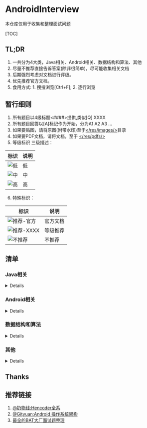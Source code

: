 # AndroidInterview
本仓库仅用于收集和整理面试问题

[TOC]

## TL;DR
1. 一共分为4大类，Java相关、Android相关、数据结构和算法、其他
2. 尽量不推荐直接告诉答案(除非很简单)，尽可能收集相关文档
3. 后期强烈考虑对文档进行评级。
4. 优先推荐官方文档。
5. 食用方式: 1. 搜搜浏览[Ctrl+F]; 2. 逐行浏览

## 暂行细则
1. 所有题目以4级标题<####>提供,类似[Q] XXXX
2. 所有题目回答以[A]标记作为开始，分为A1 A2 A3 ...
3. 如果要贴图，请将原图(附带水印)至于[</res/images/>](https://github.com/rabbitknight/AndroidInterview/tree/master/res/images)目录
4. 如果要PDF文档，请将文档，至于 [</res/pdfs/>](https://github.com/rabbitknight/AndroidInterview/tree/master/res/pdfs)
5. 等级标识 三级描述：

标识 | 说明
--- | ---
![低](https://img.shields.io/badge/level-BASE-green) | 低 
![中](https://img.shields.io/badge/level-MIDDLE-blue) | 中 
![高](https://img.shields.io/badge/level-HARD-red) | 高 

6. 特殊标识：

标识|说明
---|---
![推荐-官方](https://img.shields.io/badge/rating-官方-orange) | 官方文档
![推荐-XXXX](https://img.shields.io/badge/rating-XXX-orange) | 等级推荐
![不推荐](https://img.shields.io/badge/rating-不推荐-RED) | 不推荐


## 清单
### Java相关
<details>

#### [Q] java中==和equals和hashCode的区别
#### [Q] int、char、long各占多少字节数
#### [Q] int与integer的区别
#### [Q] 谈谈对java多态的理解
#### [Q] String、StringBuffer、StringBuilder区别
#### [Q] 什么是内部类？内部类的作用
#### [Q] 抽象类和接口区别
#### [Q] 抽象类的意义
#### [Q] 抽象类与接口的应用场景
#### [Q] 抽象类是否可以没有方法和属性？
#### [Q] 接口的意义
#### [Q] 泛型中extends和super的区别
#### [Q] 父类的静态方法能否被子类重写
#### [Q] 进程和线程的区别
#### [Q] final，finally，finalize的区别
#### [Q] 序列化的方式
#### [Q] Serializable 和Parcelable 的区别
#### [Q] 静态属性和静态方法是否可以被继承？是否可以被重写？以及原因？
#### [Q] 静态内部类的设计意图
#### [Q] 成员内部类、静态内部类、局部内部类和匿名内部类的理解，以及项目中的应用
#### [Q] 谈谈对kotlin的理解
#### [Q] 闭包和局部内部类的区别
#### [Q] string 转换成 integer的方式及原理
#### [Q] TCP的3次握手和四次挥手
#### [Q] TCP与UDP的区别
#### [Q] TCP与UDP的应用
#### [Q] HTTP协议
#### [Q] HTTP1.0与2.0的区别
#### [Q] HTTP报文结构
#### [Q] HTTP与HTTPS的区别以及如何实现安全性
#### [Q] 如何验证证书的合法性?
#### [Q] https中哪里用了对称加密，哪里用了非对称加密，对加密算法（如RSA）等是否有了解?
#### [Q] client如何确定自己发送的消息被server收到?
#### [Q] 谈谈你对WebSocket的理解
#### [Q] WebSocket与socket的区别
</details>

### Android相关
<details>

#### [Q] 四大组件是什么
1. A1: Acitivity、Service、Broadcast、ContentProvider
2. A2: [「Android」四大组件，你真的都掌握了？ - 掘金](https://juejin.im/post/5db12d926fb9a0205e766cc2)

#### [Q] 四大组件的生命周期和简单用法
1. A1: 官网必看文档
    + Activity: [了解 Activity 生命周期](https://developer.android.com/guide/components/activities/activity-lifecycle?hl=zh-cn)
    + Service: [服务概览](https://developer.android.com/guide/components/services?hl=zh-cn​)
    + Boradcast: [广播概览](https://developer.android.com/guide/components/broadcasts)
    + ContentProvider: [内容提供程序基础知识](https://developer.android.com/guide/topics/providers/content-provider-basics)

#### [Q] Activity之间的通信方式
1. A1: 
    + startActivity,startActivityForResult
    + Broadcast或者LocalBroadcast
    + 其他任何进程内通信的方式。
2. A2: 
    + [Activity之间的通信方式](https://juejin.im/post/5a9509ef6fb9a06337575d4b)
    + [Activity之间的通信方式](https://www.jianshu.com/p/12438e23c6b8)

#### [Q] Activity各种情况下的生命周期
1. A1: [关于Activity各种情况下的生命周期](https://www.jianshu.com/p/e46d449467d5)
2. A2: [Activity 的生命周期](https://www.dazhuanlan.com/2019/11/15/5dce694806cad/)

#### [Q] Activity与Fragment之间生命周期比较
1. A1: [比较Activity与Fragment的生命周期](https://blog.csdn.net/k_bb_666/article/details/74995582)

#### [Q] Activity上有Dialog的时候按Home键时的生命周期
1. A1: 有 Dialog 和 无 Dialog 按 Home 键效果一样。
2. A2: 示例测试：[Activity上有Dialog的时候按Home键时的生命周期](https://blog.csdn.net/xiyoucode/article/details/79595815)

#### [Q] 两个Activity 之间跳转时必然会执行的是哪几个方法？
1. A1:　A->B
    + A 里面激活B 组件的时候, A会调用onPause()方法,然后B调用onCreate() ,onStart(), onResume()。B覆盖了A的窗体, A会调用onStop()方法。
    + B是个透明的窗口,或者是对话框的样式, 就不会调用A的onStop()方法。
    + B已经存在于Activity栈中，B就不会调用onCreate()方法。
2. A2: [两个Activity之间跳转时必然会执行的是哪几个方法？](https://blog.csdn.net/m_xiaoer/article/details/72881082)

#### [Q] 前台切换到后台，然后再回到前台，Activity生命周期回调方法。弹出Dialog，生命值周期回调方法。
1. A1: [前台切换到后台，然后再回到前台，Activity生命周期回调方法](https://blog.csdn.net/yz_cfm/article/details/85476263)
2. A2: 此题目直接看[Activity各种情况下的生命周期]

#### [Q] Activity的四种启动模式对比
1. A1: 官方文档！[了解任务和返回堆栈](https://developer.android.com/guide/components/activities/tasks-and-back-stack)
2. A2: [说说 Activity 的四种启动模式](https://www.jianshu.com/p/b60d8097e519) 包含launchmode和IntentFlag


#### [Q] Activity状态保存与恢复
1. A1: [Android的状态保存和恢复](https://www.jianshu.com/p/90cf59f22f40)
#### [Q] fragment各种情况下的生命周期
1. A1: [Fragment 在各种情况下的生命周期](https://www.geek-share.com/detail/2718616379.html)

#### [Q] Activity和Fragment状态
1. A1: [保存/恢复 Activity和Fragment状态的最佳实践](https://segmentfault.com/a/1190000006691830)

#### [Q] Fragment状态保存startActivityForResult是哪个类的方法，在什么情况下使用？
1. A1: [彻底搞懂startActivityForResult在FragmentActivity和Fragment中的异同](https://blog.csdn.net/barryhappy/article/details/53229238)

#### [Q] 如何实现Fragment的滑动？
1. A1: [ViewPager+Fragment实现页面滑动效果](https://www.jianshu.com/p/87134516445c)
#### [Q] fragment之间传递数据的方式？
1. A1: 官方指南：[与其他 Fragment 通信](https://developer.android.google.cn/training/basics/fragments/communicating#java),一句话：接口回调。

#### [Q] Activity 怎么和Service 绑定？
1. A1:[谈一谈startService和bindService的区别，生命周期以及使用场景](https://github.com/Moosphan/Android-Daily-Interview/issues/53)
#### [Q] 怎么在Activity 中启动自己对应的Service？
1. A1: [Activity怎么和service绑定，怎么在activity中启动自己对应的service？](https://github.com/Sogrey/Android_QA/issues/92)

#### [Q] service和activity怎么进行数据交互？AndroidService与Activity之间通信的几种方式
1. A1: 同一个进程：任何进程内同步方式。
2. A2: 不同进程：AIDL、Messenger、Socket等任何IPC方式。
#### [Q] Service的开启方式
1. A1: [Android Service两种启动方式详解](https://www.jianshu.com/p/4c798c91a613)

#### [Q] 请描述一下Service 的生命周期
1. A1: [Android Service两种启动方式详解](https://www.jianshu.com/p/4c798c91a613)

#### [Q] 谈谈你对ContentProvider的理解
1. A1: [Android：关于ContentProvider的知识都在这里了！](https://www.jianshu.com/p/ea8bc4aaf057)

#### [Q] 说说ContentProvider、ContentResolver、ContentObserver 之间的关系
1. A1: [ContentProvider、ContentResolver、ContentObserver之间的关系](https://www.cnblogs.com/anni-qianqian/p/8391887.html)
#### [Q] 请描述一下广播BroadcastReceiver的理解
1. A1: ["BroadcastReceiver"-安卓面试必问技能点大总结"](https://blog.csdn.net/nzfxx/article/details/51835743)

#### [Q] 广播的分类广播使用的方式和场景
1. A1: [Android：BroadcastRecevicer广播类型汇总](https://blog.csdn.net/carson_ho/article/details/53160580)
#### [Q] 在manifest 和代码中如何注册和使用BroadcastReceiver?
1. A1: [Android：在AndroidManifest中注册BroadcastReceiver的权限问题](https://blog.csdn.net/books1958/article/details/39472385)
#### [Q] 本地广播和全局广播有什么差别？BroadcastReceiver，LocalBroadcastReceiver区别
1. A1: [本地广播和全局广播的差别](https://www.jianshu.com/p/bfbb6ebc1c04)

#### [Q] AlertDialog,popupWindow,Activity区别
1. A1: 不要人言亦言~ [关于坑爹的PopupWindow的“阻塞”争议问题：Android没有真正的“阻塞式”对话框](https://blog.csdn.net/zhengxiaoyao0716/article/details/48768407)
2. A2: 该篇文章才真正描述了实际区别: [从问题出发，解析Activity、Window、View三者关系](https://juejin.im/entry/59a3ab465188252445327481)

#### [Q] Activity-Window-View三者的差别
1. A1: [从问题出发，解析Activity、Window、View三者关系](https://juejin.im/entry/59a3ab465188252445327481)

#### [Q] Application 和 Activity 的 Context 对象的区别 ; ApplicationContext和ActivityContext的区别
1. A1: [Application context和Activity context的区别](https://www.jianshu.com/p/4f97baa0e8f7)
2. A2: [Context 都没弄明白，还怎么做 Android 开发？](https://zhuanlan.zhihu.com/p/24847247)

#### [Q] Android属性动画特性
1. A1: 官方:[属性动画概览](https://developer.android.com/guide/topics/graphics/prop-animation?hl=zh-cn)
2. A2: [HenCoder Android 自定义 View 1-7：属性动画 Property Animation（进阶篇）](https://hencoder.com/ui-1-7/)

#### [Q] LinearLayout、RelativeLayout、FrameLayout的特性及对比，并介绍使用场景。
1. A1: [Android UI之五种基本布局详解](https://blog.csdn.net/github_37130188/article/details/89113243)
2. A2: [帧布局（FrameLayout）](https://www.jianshu.com/p/a169cce78340)

#### [Q] 谈谈对接口与回调的理解回调的原理写一个回调demo
1. A1: [回调的原理 ？写一个回调demo](https://blog.csdn.net/qq_26358311/article/details/79607768)
#### [Q] 介绍下SurfaceView
1. A1: [Android中的SurfaceView详解](https://www.jianshu.com/p/b037249e6d31)

#### [Q] RecyclerView的使用
1. A1: [使用 RecyclerView 创建列表](https://developer.android.com/guide/topics/ui/layout/recyclerview?hl=zh-cn)
2. A2: [Android RecyclerView 使用完全解析 体验艺术般的控件](https://blog.csdn.net/lmj623565791/article/details/45059587)
3. A3: [图解 RecyclerView 的缓存机制](https://blog.csdn.net/weixin_43130724/article/details/90068112)
#### [Q] RecyclerView和ListView对别
1. A1: [RecyclerView 和 ListView 使用对比分析](https://www.jianshu.com/p/f592f3715ae2?utm_campaign=haruki&utm_content=note&utm_medium=reader_share&utm_source=weixin&from=singlemessage&isappinstalled=1)
#### [Q] RecyclerView原理
1. A1: [深入浅出 RecyclerView](https://www.kymjs.com/code/2016/07/10/01/)
2. A2: [RecyclerView缓存原理，有图有真相](https://juejin.im/post/5b79a0b851882542b13d204b)
3. A3: [Android RecyclerView 原理解析](https://www.okcode.net/article/27992)
#### [Q] RecyclerView优化
1. A1: [RecyclerView一些你可能需要知道的优化技术](https://www.jianshu.com/p/1d2213f303fc)
#### [Q] 列表卡顿问题怎么优化
1. A1: [Andriod性能优化之列表卡顿——以“简书”APP为例](https://www.jianshu.com/p/336362b23c30)
2. A2: [Android 中的卡顿丢帧原因概述 - 系统篇](https://zhuanlan.zhihu.com/p/82521327)
#### [Q] 序列化的作用，以及Android两种序列化的区别
1. A1: [序列化Serializable和Parcelable的理解和区别](https://www.jianshu.com/p/a60b609ec7e7)
#### [Q] 差值器和估值器
1. [Animation总结(差值器和估值器)](https://www.jianshu.com/p/f18517076b40)
#### [Q] Android中数据存储方式 
1. A1: [Android五种数据存储方式- 简书](https://www.jianshu.com/p/536ca489a7f4)

#### [Q] Android动画框架实现原理
1. A1: [Android三种动画实现](http://gityuan.com/2015/09/04/android-anaimator-1/)
2. A2: [源码解读Android属性动画](http://gityuan.com/2015/09/06/android-anaimator-4/)

#### [Q] Android各个版本API的区别
0. 关于Android版本更新 行为变更 很多同学可能都没有阅读过相关文档 就人云亦云。我在调研10关于后台Service变更时，发现还是官方文档讲的最清楚。所以这里只有官方文档。请结合代码调试来熟悉。
1. A1: [Kitkat](https://developer.android.com/about/versions/kitkat)
2. A2: [Lollipop](https://developer.android.com/about/versions/lollipop)
3. A3: [Marshmallow](https://developer.android.com/about/versions/marshmallow)
4. A4: [Nougat](https://developer.android.com/about/versions/nougat)
5. A5: [Oreo](https://developer.android.com/about/versions/oreo)
6. A6: [Pie](https://developer.android.com/about/versions/pie)
7. A7: [10/Q](https://developer.android.com/about/versions/10)
8. A8: [11/Preview](https://developer.android.com/preview)

#### [Q] Requestlayout，onlayout，onDraw，DrawChild区别与联系
1 A1: [requestLayout()与onLayout()；onDraw()与drawChild()的区别和联系](https://blog.csdn.net/weixin_41101173/article/details/79726311)

#### [Q] invalidate和postInvalidate的区别及使用
1. A1: [invalidate()和postInvalidate() 的区别及使用](https://www.jianshu.com/p/e147f381190c)

#### [Q] 如何优化自定义View
1. A1: [Custom Views and Performance](https://www.kancloud.cn/redzealot2008/android-performance-patterns/345950)
2. A2: [你最需要知道的View优化](https://zhuanlan.zhihu.com/p/28198804)
3. A3: [Android性能优化典范 - 第1季](http://hukai.me/android-performance-patterns/)
4. A4: [正确认识onMeasure方法！](https://mp.weixin.qq.com/s/7FE0a9UI5sB538pA6kxpQA)
#### [Q] 低版本SDK如何实现高版本api？
1. A1: [RequiresApi](https://developer.android.com/reference/android/support/annotation/RequiresApi)
2. A2: [Android 高版本API方法在低版本系统上的兼容性处理](https://www.jianshu.com/p/6ad6490c8375)

#### [Q] 描述一次网络请求的流程
1. A1: [NetWork——描述一次完整的网络请求过程](https://blog.csdn.net/SEU_Calvin/article/details/53304406)

#### [Q] HttpUrlConnection 和 okhttp关系
1. A1: [Android 网络(三) HttpURLConnection OkHttp](https://www.jianshu.com/p/2fa728c8b366)

#### [Q] Bitmap对象的理解
1. A1: [Android Bitmap理解](https://blog.csdn.net/wangcheng_/article/details/78253953)
2. A2: [彻底理解Bitmap的高效加载策略](https://www.jianshu.com/p/5f02db4a225d)
3. A3: [Android O Bitmap 内存分配](https://www.cnblogs.com/xiaji5572/p/7794083.html)

#### [Q] ActivityThread，AMS，WMS的工作原理
0. 关于Android底层实现，全系推荐[gityuan](http://gityuan.com/)的文章，其他杂七杂八的先省略了！
1. A1: [理解Application创建过程](http://gityuan.com/2017/04/02/android-application/)
2. A2: [ActivityManagerService启动过程](http://gityuan.com/2016/02/21/activity-manager-service/)

#### [Q] 自定义View如何考虑机型适配
1. A1: [自定义View尺寸进行适配](https://www.jianshu.com/p/4100ccacf385)
2. A2: [自定义View如何考虑机型适配](https://blog.csdn.net/github_37130188/article/details/89075837)

#### [Q] 自定义View的事件
1. A1: [@GcsSloop](https://www.gcssloop.com/)大佬的文章[安卓自定义View进阶-事件分发机制详解](https://www.gcssloop.com/customview/dispatch-touchevent-source)

#### [Q] AstncTask+HttpClient 与 AsyncHttpClient有什么区别？
1. A0: 没有任何关系
2. A1: [AsyncTask](https://developer.android.com/reference/android/os/AsyncTask)
3. A2: ~~[HttpClient]~~ 404 NOT FOUND
4. A3: [async-http-client](https://github.com/AsyncHttpClient/async-http-client)

#### [Q] LaunchMode应用场景
1. [深入讲解Android中Activity launchMode](https://droidyue.com/blog/2015/08/16/dive-into-android-activity-launchmode/)

#### [Q] AsyncTask 如何使用?
1. A1: [AsyncTask](https://developer.android.com/reference/android/os/AsyncTask)

#### [Q] SpareArray 和 ArrayMap
1. A1: [Android学习笔记之性能优化SparseArray](https://www.cnblogs.com/RGogoing/p/5095168.html)
2. A2: [深度解读ArrayMap优势与缺陷](http://gityuan.com/2019/01/13/arraymap/)

#### [Q] 请介绍下ContentProvider 是如何实现数据共享的？
1. A1: [[问答]请介绍下ContentProvider是如何实现数据共享的](https://github.com/android-cn/android-discuss/issues/24)

#### [Q] IntentService原理及作用是什么？
1. A1: [理解 IntentService 原理](https://juejin.im/post/5c75f3e851882540a702ea8f)

#### [Q] 说说Activity、Intent、Service 是什么关系
1. A0: 没啥关系。单独看Activity/Service即可。
2. A1: [Intent 和 Intent 过滤器](https://developer.android.com/guide/components/intents-filters)

#### [Q] SP是进程同步的吗?有什么方法做到同步？
1. [SP（SharedPreferences）是进程同步的吗?有什么方法做到同步？](https://blog.csdn.net/github_37130188/article/details/89483154)

#### [Q] SP线程同步
1. [SharedPreferences与线程安全](https://phantomvk.github.io/2019/03/25/Why_SharedPrefs_thread_safe/)

#### [Q] 谈谈多线程在Android中的使用
1. A1: Android特有
    + AsyncTask
    + Handler
    + IntentService
2. A2: 任何Java中多线程的方法。
3. A3: ![不推荐](https://img.shields.io/badge/rating-不推荐-RED) [Android多线程：理解和简单使用总结l](https://www.jianshu.com/p/56163a3beb4a)

#### [Q] 进程和 Application 的生命周期
1. A1: ![推荐-官方](https://img.shields.io/badge/rating-官方-orange)
[进程和应用生命周期](https://developer.android.com/guide/components/activities/process-lifecycle?hl=zh-cn)

#### [Q] 封装View的时候怎么知道view的大小
1. A1: [Android 浅谈View的测量measure](https://www.yimipuzi.com/1057.html)

#### [Q] AndroidManifest的作用与理解
1. A1: [AndroidManifest.xml详解](https://www.jianshu.com/p/3b5b89d4e154)

#### [Q] 内存泄漏优化
1. A1: [Android性能优化之内存优化](https://jsonchao.github.io/2019/08/18/Android%E6%80%A7%E8%83%BD%E4%BC%98%E5%8C%96%E4%B9%8B%E5%86%85%E5%AD%98%E4%BC%98%E5%8C%96/)

#### [Q] 如何在子线程操作UI
1. A1: [Android只在UI主线程修改UI，是个谎言吗？ 为什么这段代码能完美运行？](https://www.zhihu.com/question/24764972)
2. A2: [Android-在子线程中显示Toast和Dialog](https://blog.csdn.net/u012230055/article/details/54289280)
3. A3: [android 关于子线程更新 UI 的一些事](https://juejin.im/entry/582d5587a0bb9f0067a6f02a)

#### [Q] 为何Handler可以操作UI，Handler线程切换原理
1. A1: [Android消息分发及多线程切换之Handler、Message的细枝末节（二）](https://www.jianshu.com/p/a842b8d815d8)
2. A2: [通过学习Handler源码，手写子线程间的通信](https://mp.weixin.qq.com/s?__biz=MzU3NzQ0MzYxMg==&mid=2247483708&idx=1&sn=e81d8d4e2d920fa783e6ec686937bd38&chksm=fd05c34fca724a59471a26d9f037b6423684f2c2a5a6cc5ef8907712aa67c167fbbb95f92bf4&mpshare=1&scene=1&srcid=&sharer_sharetime=1585648474813&sharer_shareid=faa5430ddf8e3a72161f970023d7de03&key=c967bf038ee4b9073471d47fe0e3a2112403c9db6c3abde3ccab1da023b98e659ee50b048d7a1bdd2054ec6a2923e64c4030fef68e356d7892556383484cc7def9195b428f5bcd4cc94926373ee39229&ascene=1&uin=MTEyNTM1NjEzMg%3D%3D&devicetype=Windows+10&version=62080079&lang=zh_CN&exportkey=A7sKMq1ne1EDaEr9Dl%2BPU%2BE%3D&pass_ticket=0iku%2FkvhX9MVQv2%2BuLZfzJxteUkt0ZTaaOrk980uVza4MYxtH7%2F4MaLhB5Ke6loV)

#### [Q] OkHttp缓存机制
1. A1: [OKHttp全解析系列（五） --OKHttp的缓存机制](https://www.jianshu.com/p/fb81207af121)


#### [Q] 如何提升Activity开启速度
1. A1: [提升进入界面的速度](https://zmywly8866.github.io/2015/09/28/promote-enter-activity-speed.html)

#### [Q] Handler机制和底层实现 looper架构
1. A1: 推荐@Gityuan大佬的全系文章
    + [Android消息机制1-Handler(Java层)](http://gityuan.com/2015/12/26/handler-message-framework/)
    + [Android消息机制2-Handler(Native层)](http://gityuan.com/2015/12/27/handler-message-native/)

#### [Q] Handler、Thread和HandlerThread的差别
1. A1: [Handler、Thread、HandlerThread三者的区别](https://blog.csdn.net/weixin_41101173/article/details/79687313)

#### [Q] Handler发消息给子线程，looper怎么启动？
1. A1: 感觉这问题 问的 没头没脑
1. A2: [Android-Interview/bak/resources/sourcefile/深入知识点3中高级/消息队列/-203-handler发消息给子线程，looper怎么启动.md](https://github.com/android-exchange/Android-Interview/blob/master/bak/resources/sourcefile/%E6%B7%B1%E5%85%A5%E7%9F%A5%E8%AF%86%E7%82%B93%E4%B8%AD%E9%AB%98%E7%BA%A7/%E6%B6%88%E6%81%AF%E9%98%9F%E5%88%97/-203-handler%E5%8F%91%E6%B6%88%E6%81%AF%E7%BB%99%E5%AD%90%E7%BA%BF%E7%A8%8B%EF%BC%8Clooper%E6%80%8E%E4%B9%88%E5%90%AF%E5%8A%A8.md)

#### [Q] 关于Handler，在任何地方new Handler 都是什么线程下?
1. A0: 看一下Handler的构造方法即可获得答案。
2. A1: [android在线程中创建handler应注意什么](https://github.com/android-cn/android-discuss/issues/44)

#### [Q] ThreadLocal原理，实现及如何保证Local属性？
1. A1: 问题搜索N篇都是这老哥答案。[ThreadLocal原理，实现及如何保证Local属性](https://blog.csdn.net/github_37130188/article/details/89483246)

#### [Q] 请解释下在单线程模型中Message、Handler、Message Queue、Looper之间的关系
1. A1: 了解下Handler机制即可[Message、Handler、Message Queue、Looper之间的关系](https://www.jianshu.com/p/352877cd61c1)
#### [Q] 请描述一下View事件传递分发机制 Touch事件传递流程
1. A1: [Android事件分发机制](http://gityuan.com/2015/09/19/android-touch/)
2. A2: [Android事件分发机制——从基础深入源码解析](https://www.jianshu.com/p/e6ceb7f767d8)

#### [Q] 事件分发中的onTouch 和onTouchEvent 有什么区别，又该如何使用？
1. A1: [事件处理之onTouchEvent()和onTouch()方法精炼详解](https://blog.csdn.net/weixin_41101173/article/details/80460632)
2. A2: [android onTouch()与onTouchEvent()的区别](https://blog.csdn.net/guyuealian/article/details/51637033)
3. A3: [事件分发中的onTouch 和onTouchEvent 有什么区别?](https://qqabby.github.io/2019/01/21/事件分发中的onTouch-和onTouchEvent-有什么区别/)

#### [Q] View和ViewGroup分别有哪些事件分发相关的回调方法
1. A1: [View & ViewGroup 之 事件分发](https://blog.csdn.net/crazy1235/article/details/70767884)
2. A2: [View和ViewGroup分别有哪些事件分发相关的回调方法](https://blog.csdn.net/github_37130188/article/details/89112835)

#### [Q] View刷新机制
1. A1: [Android 屏幕刷新机制](https://www.jianshu.com/p/0d00cb85fdf3)
2. A2: [Android View刷新机制](https://blog.csdn.net/chenzhiqin20/article/details/8628952)
#### [Q] View绘制流程
1. A1: [深入理解Android之View的绘制流程](https://www.jianshu.com/p/060b5f68da79)

#### [Q] 自定义控件原理
1. A1: [【Android】自定义控件之View原理与使用](https://www.jianshu.com/p/a3014f8442b0)

#### [Q] 自定义View如何提供获取View属性的接口？
1. A1: [Android自定义View属性，使用或获取自定义View属性，获取View默认属性](https://blog.csdn.net/ShareUs/article/details/85879789)

#### [Q] Android代码中实现WAP方式联网
1. A0: 不懂就问：什么场景会用到这个？
2. A1: [Android代码中实现WAP方式联网](https://blog.csdn.net/asce1885/article/details/7844159)

#### [Q] AsyncTask机制
1. A0: [【Android】AsyncTask机制](https://www.cnblogs.com/milovetingting/p/10643742.html)

#### [Q] AsyncTask原理及不足
1. A1: [Android 多线程：AsyncTask的原理 及其源码分析](https://www.jianshu.com/p/37502bbbb25a)
2. A2: [AsyncTask的缺陷和问题](https://blog.csdn.net/goodlixueyong/article/details/45895997)

#### [Q] 如何取消AsyncTask？
1. A1: [Android多线程-AsyncTask的使用和问题(取消，并行和串行，屏幕切换)](https://blog.csdn.net/qq_25806863/article/details/72782050)
2. A2: [【Android基础】AsyncTask学习——如何取消掉AsyncTask](https://blog.csdn.net/zgljl2012/article/details/47258301)

#### [Q] 为什么不能在子线程更新UI？
1. A1: [android子线程不能更新UI？](https://blog.csdn.net/qingchunweiliang/article/details/84727465)

#### [Q] ANR产生的原因是什么？
1. A1: [ANR产生的原因及定位分析](https://juejin.im/entry/597026806fb9a06bcb7fc660)

#### [Q] ANR定位和修正
1. A1: [五、ANR产生的原因及其定位分析](https://www.jianshu.com/p/b015cb71e059)
#### [Q] OOM是什么？
1. A1: [什么是OOM？如何解决OOM问题!](https://www.jianshu.com/p/41ffbf31b20c)
#### [Q] 什么情况导致OOM？
1. A1: [Android OOM原因总结](https://blog.csdn.net/boyupeng/article/details/47726765)
#### [Q] 有什么解决方法可以避免OOM？
1. A1: [Android避免OOM（内存优化）](https://www.jianshu.com/p/f5d8d3066b36)
2. A2: [Android 初级探讨 OOM问题 以及解决优化之道](https://juejin.im/post/59cafa7351882531b21f0fba)

#### [Q] OOM 是否可以try catch？为什么？
1. A1: [OOm是否可以try catch](https://blog.csdn.net/gvvbn/article/details/79454701)

#### [Q] 内存泄漏是什么？
1. A1: [内存泄漏和内存溢出有啥区别？](https://www.zhihu.com/question/40560123)

#### [Q] 什么情况导致内存泄漏？内存泄露场的解决方法
1. A1: [[译]Android内存泄漏的八种可能（上）](https://www.jianshu.com/p/ac00e370f83d)
2. A2: [[译]Android防止内存泄漏的八种方法（下）](https://www.jianshu.com/p/c5ac51d804fa)

#### [Q] 如何防止线程的内存泄漏？
1. A1: [内存泄露：Thread是如何造成内存泄露的](https://www.jianshu.com/p/f50366145b4b)
2. A2: [Android性能优化：关于 内存泄露 的知识都在这里了](https://juejin.im/post/5afcebc3f265da0b7f44c10a)

#### [Q] 内存泄漏和内存溢出区别？
1. A1: [内存泄漏和内存溢出有啥区别？](https://www.zhihu.com/question/40560123)

#### [Q] LruCache默认缓存大小
1. A0: 需要自己指定，并重写相应方法做计算，源码中并没有规定默认多少。

#### [Q] ContentProvider的权限管理(解答：读写分离，权限控制-精确到表级，URL控制)
1. A1: [Content Provider的权限](https://www.cnblogs.com/622698abc/p/6033080.html)
2. A2: [ContentProvider数据库共享之——读写权限与数据监听](https://blog.csdn.net/harvic880925/article/details/44651967)

#### [Q] 如何通过广播拦截和abort一条短信？
1. A1: [广播接收器(BroadcastReceiver)](https://www.jianshu.com/p/25def4ca10e2)
2. A2: [Android的BroadcastReceiver 广播 短信拦截](https://www.cnblogs.com/chenxibobo/p/6136689.html)

#### [Q] 广播是否可以请求网络？
1. A1: onReceive回调在什么线程？[广播概览](https://developer.android.com/guide/components/broadcasts?hl=zh-cn)
2. A2: [Android主线程里不允许网络操作](https://blog.csdn.net/thl789/article/details/10628419)

#### [Q] 广播引起anr的时间限制是多少？
1. [理解Android ANR的触发原理](http://gityuan.com/2016/07/02/android-anr/)
2. [Android N 各种ANR的时间](https://blog.csdn.net/u013122625/article/details/74676666)

#### [Q] 计算一个view的嵌套层级
1. A1: [计算一个ViewGroup的嵌套层级](https://blog.csdn.net/zx_android/article/details/79558509)

#### [Q] Activity栈
1. A1: [Android Activity 全局管理 终极解决方案](https://blog.csdn.net/blogblj/article/details/52068457)

#### [Q] Android线程有没有上限？
1. A1: [57、Android线程有没有上限](https://blog.csdn.net/FDoubleman/article/details/98599279)

#### [Q] 线程池有没有上限？
1. A1: [线程池有没有上限](https://blog.csdn.net/github_37130188/article/details/89504500)

#### [Q] ListView重用的是什么？
1. A1: [ListView复用和优化详解](https://blog.csdn.net/u011692041/article/details/53099584)
2. A2: [Android ListView工作原理完全解析，带你从源码的角度彻底理解](https://blog.csdn.net/guolin_blog/article/details/44996879)

#### [Q] Android为什么引入Parcelable？
1. A1: [Serializable 都这么牛逼了，Parcelable，我还要你何用？](https://juejin.im/post/5a24fd8151882531ea651c37)

#### [Q] 有没有尝试简化Parcelable的使用？
1. A0: 很多回答都是讲插件..,实际AS上实现Parcelable的类名上，使用【ALT+ENTER】快捷键即可看到【Add Parcelable Implementation】选项，选择就可以完全自动创建好。。要啥插件？？？
1. A1: [kotlin使用Parcelize注解简化Parcelable的书写](https://juejin.im/entry/5a261a8c6fb9a0450167cf1b)
2. A2: 还是有一些插件选择，但没必要。
    + [Parceler](https://github.com/johncarl81/parceler)
    + [ParcelableGenerator](https://github.com/baoyongzhang/ParcelableGenerator)
    + [android-parcelable-intellij-plugin](https://github.com/mcharmas/android-parcelable-intellij-plugin)

#### [Q] ListView 中图片错位的问题是如何产生的?ListView图片加载错乱的原理和解决方案
1. A1: [Android ListView异步加载图片乱序问题，原因分析及解决方案](https://blog.csdn.net/guolin_blog/article/details/45586553)
2. A2: [listview图片加载错乱的原理和解决方案](https://blog.csdn.net/lilong_19880408/article/details/78160084)
#### [Q] 混合开发有了解吗？
1. [混合开发 框架对比](https://www.jianshu.com/p/8e99b4aed464)

#### [Q] 知道哪些混合开发的方式？说出它们的优缺点和各自使用场景？（解答：比如:RN，weex，H5，小程序，WPA等。做Android的了解一些前端js等还是很有好处的)；
1. A0: 这坑太大了。

#### [Q] 屏幕适配的处理技巧都有哪些?
1. A1: [今日头条屏幕适配方案落地研究](https://juejin.im/post/5cf869aaf265da1b8b2b4e14)
2. A2: [今日头条屏幕适配方案终极版正式发布!](https://juejin.im/post/5bce688e6fb9a05cf715d1c2)

#### [Q] 服务器只提供数据接收接口，在多线程或多进程条件下，如何保证数据的有序到达？
1. A0: 似乎没有百度到啥内容，各位答手似乎歇菜了。强答：多线程情形下可以考虑多线程同步方法，参考[LeetCode. 1114 按序打印](https://leetcode-cn.com/problems/print-in-order/),多进程的条件。。。是啥条件?文件锁?信号量?多进程同步?

#### [Q] 动态布局的理解
1. A1: [Android动态布局的实现](https://blog.csdn.net/sbl19940819/article/details/88891178?depth_1-utm_source=distribute.pc_relevant.none-task&utm_source=distribute.pc_relevant.none-task)

#### [Q] 怎么去除重复代码？
0. A0: 个人感觉 扯一点封装/继承/多态的OOP比较好。
1. [Android-Interview/bak/resources/sourcefile/深入知识点3中高级/性能优化/-105-怎么去除重复代码.md](https://github.com/android-exchange/Android-Interview/blob/master/bak/resources/sourcefile/%E6%B7%B1%E5%85%A5%E7%9F%A5%E8%AF%86%E7%82%B93%E4%B8%AD%E9%AB%98%E7%BA%A7/%E6%80%A7%E8%83%BD%E4%BC%98%E5%8C%96/-105-%E6%80%8E%E4%B9%88%E5%8E%BB%E9%99%A4%E9%87%8D%E5%A4%8D%E4%BB%A3%E7%A0%81.md)

#### [Q] 画出 Android 的大体架构图
1. A1: Gityuan开篇俩张图，别的不用。[Android 操作系统架构开篇](http://gityuan.com/android/)
2. A2: 官方图。[平台架构](https://developer.android.com/guide/platform?hl=zh-cn)

#### [Q] 动态权限适配方案，权限组的概念
1. A1: 官方 [Permissions overview](https://developer.android.com/guide/topics/permissions/overview?hl=zh-cn)
2. A2: [Android动态权限总结](https://juejin.im/post/5bdd25386fb9a049b13da206)

#### [Q] Android系统为什么会设计ContentProvider？
1. A1: [Android系统为什么会设计ContentProvider](https://blog.csdn.net/github_37130188/article/details/89648175)

#### [Q] 下拉状态栏是不是影响activity的生命周期
1. A1: [Android 下拉通知栏时Activity的生命周期——重新理解onPause()](https://www.jianshu.com/p/781bc86f8042)

#### [Q] 如果在onStop的时候做了网络请求，onResume的时候怎么恢复？
1. A0: 问题没头没脑，不回答。

#### [Q] Bitmap 使用时候注意什么？Bitmap如何处理大图，如一张30M的大图，如何预防OOM
1. A1: [Bitmap 使用时候注意什么？](https://www.jianshu.com/p/fbf5a310788c)

#### [Q] Bitmap的recycle()
1. A1: [Android中有没有必要调用Bitmap的recycle()](https://www.jianshu.com/p/b84b1b5f2fe9)

#### [Q] Android中开启摄像头的主要步骤
1. A0: 前置步骤是申请权限，后面分为Camera，Camera2
2. A1: [Android 相机1 之Camera1的最简单的使用（预览、拍照、变焦、特效）](https://blog.csdn.net/Lingbulei/article/details/81280094)
3. A2: [Android Camera-Camera2使用](https://juejin.im/post/5e425a386fb9a07cc32135e1)
4. A3: [Android短视频中如何实现720P磨皮美颜录制？](http://yunxin.163.com/blog/video17-0905/)

#### [Q] Android Camera旋转适配
1. A1: [Android 相机开发中的尺寸和方向问题](https://glumes.com/post/android/android-camera-aspect-ratio--and-orientation/)

#### [Q] ViewPager使用细节，如何设置成每次只初始化当前的Fragment，其他的不初始化？
1. A1: [ViewPager懒加载极致优化](https://juejin.im/post/5d37bb8df265da1b8b2ba01a)

#### [Q] 点击事件被拦截，但是想传到下面的View，如何操作？
1. A1: [点击事件被拦截，但是想传到下面的View，如何操作](https://blog.csdn.net/github_37130188/article/details/89684468)

#### [Q] 微信主页面的实现方式
0. A0: 讲个笑话:给我写个APP就照着微信抄一下。
1. A1: [Android:TabLayout+ViewPager+Fragment实现底部导航](https://blog.csdn.net/ruancw/article/details/80494503)

#### [Q] 微信上消息小红点的原理
0. A0: 小红点UI实现很简单，关键在于UI怎么和消息绑定。后面又可以引申出长连接。
1. A1: [简单实现消息提示(小红点)](https://blog.csdn.net/qq_28268507/article/details/70314844)

#### [Q] CAS介绍。
1. A0: 这题确定不是 Compare And Swap吗。。[无锁机制----比较交换CAS Compare And Swap](https://blog.csdn.net/yanluandai1985/article/details/82686486)
2. A1: 原链接。[这是阿里巴巴的面试题，我不是很了解，可以参考博客: CAS简介](https://blog.csdn.net/jly4758/article/details/46673835)

#### [Q] 图片库对比
1. A1: [图片加载库比较](https://juejin.im/entry/5af9aabf51882542bd69d0c0)
2. A2: [Android 库 图片库比较](https://www.jianshu.com/p/44a4ee648ab4)

#### [Q] 图片库的源码分析
1. A1: [Android：这是一份全面 & 详细的图片加载库Glide源码分析](https://juejin.im/post/5ab061236fb9a028c979e043)
2. A2: [Glide 源码分析解读-基于最新版Glide 4.9.0](https://www.jianshu.com/p/9bb50924d42a)

#### [Q] 图片框架缓存实现
1. A1: [Glide 系列（四） Glide缓存机制](https://www.jianshu.com/p/17644406396b)

#### [Q] LRUCache原理
1. A1: [彻底解析Android缓存机制——LruCache](https://www.jianshu.com/p/b49a111147ee)

#### [Q] 图片加载原理
1. A1: [Android图片加载库的理解](https://www.cnblogs.com/cr330326/p/5585021.html)

#### [Q] 自己去实现图片库，怎么做？
1. [如何实现一个图片加载框架](https://juejin.im/post/5bca698751882576676f606a)

#### [Q] Glide源码解析
1. A1: 
    + [Glide源码解析(一)](https://yuqirong.me/2019/08/04/Glide%E6%BA%90%E7%A0%81%E8%A7%A3%E6%9E%90(%E4%B8%80)/)
    + [Glide源码解析(二)](https://yuqirong.me/2019/08/06/Glide%E6%BA%90%E7%A0%81%E8%A7%A3%E6%9E%90(%E4%BA%8C)/)
    + [Glide源码解析(三)](https://yuqirong.me/2019/08/07/Glide%E6%BA%90%E7%A0%81%E8%A7%A3%E6%9E%90(%E4%B8%89)/)

#### [Q] Glide使用什么缓存？
1. A1: [Glide中的缓存](https://www.jianshu.com/p/325bd2f56ca7)

#### [Q] Glide内存缓存如何控制大小？
1. A1: [Glide 这样用，更省内存！！！](https://juejin.im/post/59cf0f9e6fb9a00a4b0c73d4)

#### [Q] 网络框架对比和源码分析
1. A1: [网络框架分析 - 全是套路 | 掘金技术征文](https://juejin.im/entry/585279ac61ff4b006844f829)
2. A2: [okhttp,retrofit,android-async-http,volley应该选择哪一个？](https://www.zhihu.com/question/35189851)
3. A3: [Android主流网络请求开源库的对比（Android-Async-Http、Volley、OkHttp、Retrofit）](https://carson-ho.github.io/2016/08/12/%E7%BD%91%E7%BB%9C%E5%BC%80%E6%BA%90%E5%BA%93/)

#### [Q] 自己去设计网络请求框架，怎么做？
1. A1: [Android客户端HTTP网络框架设计与实践](https://ivonhoe.github.io/2018/07/08/network-architecture-design/)
2. A2: [一步步封装实现自己的网络请求框架](https://www.imooc.com/article/283168)

#### [Q] okhttp源码
1. A1: [针对知名网络库OkHttp3的源码分析系列文章](https://github.com/avenwu/okhttp-in-action)

#### [Q] 网络请求缓存处理，okhttp如何处理网络缓存的
1. A1: [Okhttp解析（五）缓存的处理](jianshu.com/p/00d281c226f6)
2. A2: [OkHttp 源码分析（二）—— 缓存机制](https://zhuanlan.zhihu.com/p/59765130)

#### [Q] 从网络加载一个10M的图片，说下注意事项
1. A1: [Android 大图加载](https://www.jianshu.com/p/7c81d3742c38)
2. A2: [Android高效加载大图、多图解决方案，有效避免程序OOM](https://blog.csdn.net/guolin_blog/article/details/9316683)

#### [Q] 谈谈你对安卓签名的理解。
1. A1: [安卓应用签名机制分析](https://juejin.im/post/5c9a25fce51d455bea55fa1f)

#### [Q] 请解释安卓为啥要加签名机制?
1. A1: [为您的应用签名](https://developer.android.com/studio/publish/app-signing?hl=zh-cn)

#### [Q] 视频加密传输
1. A1: [Android视频加密那点事儿！](https://blog.csdn.net/shenshibaoma/article/details/79003854)

#### [Q] App 是如何沙箱化，为什么要这么做？
1. A1: [浅析Android沙箱模型](https://blog.csdn.net/ljheee/article/details/53191397)

#### [Q] 权限管理系统（底层的权限是如何进行 grant 的）？
1. A1: [Android动态权限管理原理（6.0及以上）](http://skyacer.github.io/2018/09/06/Android%E5%8A%A8%E6%80%81%E6%9D%83%E9%99%90%E7%AE%A1%E7%90%86%E5%8E%9F%E7%90%86%EF%BC%886-0%E5%8F%8A%E4%BB%A5%E4%B8%8A%EF%BC%89/)
2. A2: [Android: 动态运行时权限(危险权限)源码分析、封装、及9.0权限改动](https://blog.csdn.net/qq_39969226/article/details/104188173)

#### [Q] sqlite升级，增加字段的语句
1. A1: [android sqlit数据库升级，添加字段](https://blog.csdn.net/mafei852213034/article/details/55096032)
2. A2: [Sqlite升级时向已有表中增加字段](https://blog.csdn.net/qq_26287435/article/details/82585597)

#### [Q] 数据库框架对比和源码分析
1. A1: [ORM数据库框架 SQLite 常用数据库框架比较 MD](https://www.cnblogs.com/baiqiantao/p/9492180.html)

#### [Q] 数据库的优化
1. A1: [android数据库优化](https://www.jianshu.com/p/3b4452fc1bbd)

#### [Q] 数据库数据迁移问题
1. A1: [Android 数据库综述（一） 数据库片的升级与数据的迁移操作](https://juejin.im/post/59e7e5856fb9a0451542fb19)

#### [Q] 对热修复和插件化的理解
1. A1: [2020 Android 大厂面试（五）插件化、模块化、组件化、热修复、增量更新、Gradle](https://juejin.im/post/5dd274515188254c6443815e)
2. 
#### [Q] 插件化原理分析 热修复,插件化
1. A1: 
    + [Android 插件化原理解析——概要](http://weishu.me/2016/01/28/understand-plugin-framework-overview/)
    + [Android 插件化原理解析——Hook机制之Binder Hook](http://weishu.me/2016/02/16/understand-plugin-framework-binder-hook/)
    + [Android 插件化原理解析——Hook机制之AMS&PMS](http://weishu.me/2016/03/07/understand-plugin-framework-ams-pms-hook/)
    + [Android 插件化原理解析——Activity生命周期管理](http://weishu.me/2016/03/21/understand-plugin-framework-activity-management/)
    + [Android 插件化原理解析——插件加载机制](http://weishu.me/2016/04/05/understand-plugin-framework-classloader/)
    + [Android 插件化原理解析——广播的管理](http://weishu.me/2016/04/12/understand-plugin-framework-receiver/)
    + [Android 插件化原理解析——Service的插件化](http://weishu.me/2016/05/11/understand-plugin-framework-service/)
    + [Android 插件化原理解析——ContentProvider的插件化](http://weishu.me/2016/07/12/understand-plugin-framework-content-provider/)
2. A2: [腾讯零反射全动态Android插件框架Shadow解析](https://juejin.im/post/5d0ed3b46fb9a07ef63fe730)
3. A3: [Android 插件化和热修复知识梳理](https://www.jianshu.com/p/704cac3eb13d)

#### [Q] 模块化实现（好处，原因）
1. A1: [关于Android模块化你需要知道的](https://juejin.im/post/5ac42a356fb9a028cf32acaf)
2. A2: [Android 模块化探索与实践](https://zhuanlan.zhihu.com/p/26744821)

#### [Q] 项目组件化的理解
1. A1: [谈谈我的理解-组件化/模块化](https://www.jianshu.com/p/79e4df63f31f)

#### [Q] 描述清点击 Android Studio 的 build 按钮后发生了什么
1. A1: [在 AndroidStudio 工程点击 Run 按钮， 实际上做了什么操作呢？](https://www.zhihu.com/question/65289196)
2. A2: [10分钟了解Android项目构建流程](https://juejin.im/post/5a69c0ccf265da3e2a0dc9aa)

#### [Q] 谈谈你对Android设计模式的理解
1. A1: [谈谈23种设计模式在Android源码及项目中的应用](https://www.jianshu.com/p/b2d62447c9ea)

#### [Q] MVC MVP MVVM原理和区别
1. A1: [MVC，MVP 和 MVVM 的图示](https://www.ruanyifeng.com/blog/2015/02/mvcmvp_mvvm.html)
2. A2: [Clean Architecture - 清晰简洁的Android 应用架构](https://www.jianshu.com/p/3edcf85539a6)
3. A3: [Android构架系列之二--MVP&&Clean理解与实践之MVP](https://limuzhi.com/2016/05/02/Android%E6%9E%84%E6%9E%B6%E7%B3%BB%E5%88%97%E4%B9%8B%E4%BA%8C-MVP&&Clean%E7%90%86%E8%A7%A3%E4%B8%8E%E5%AE%9E%E8%B7%B5%E4%B9%8BMVP/)

#### [Q] 你所知道的设计模式有哪些？项目中常用的设计模式
1. A1: [从Android代码中来记忆23种设计模式](https://www.jianshu.com/p/1a9f571ad7c0)
2. A2: [有哪些在实际 Android 项目中用到的设计模式？](https://www.zhihu.com/question/29575295)

#### [Q] 手写生产者/消费者模式
1. A1: [Java 生产者消费者实现 —— BlockingQueue](https://www.jianshu.com/p/a42b89287359)

#### [Q] 写出观察者模式的代码
1. A1: [基于Java的设计模式-观察者模式](https://panlf.github.io/2018/03/31/%E5%9F%BA%E4%BA%8EJava%E7%9A%84%E8%AE%BE%E8%AE%A1%E6%A8%A1%E5%BC%8F-%E8%A7%82%E5%AF%9F%E8%80%85%E6%A8%A1%E5%BC%8F/)

#### [Q] 适配器模式，装饰者模式，外观模式的异同？
1. A1: [装饰器模式、代理模式、适配器模式和外观模式的联系与区别](https://www.jianshu.com/p/62799da46ac6)

#### [Q] 用到的一些开源框架，介绍一个看过源码的，内部实现过程。
1. A1: Glide源码分析.
2. A2: ButterKnife源码分析.
3. A3: EventBus源码分析.
    + [一文彻底搞懂EventBus 3.0原理](https://juejin.im/post/5da97188e51d4524a21c481f)
#### [Q] 谈谈对RxJava的理解
#### [Q] RxJava的功能与原理实现
#### [Q] RxJava的作用，与平时使用的异步操作来比的优缺点
#### [Q] 说说EventBus作用，实现方式，代替EventBus的方式
1. A1: [用LiveDataBus替代RxBus、EventBus——Android消息总线的演进之路](https://juejin.im/post/5b5ac0825188251acd0f3777)
2. A2: [greenrobot/EventBus](https://github.com/greenrobot/EventBus)
#### [Q] 从0设计一款App整体架构，如何去做？
1. A1: [Android项目开发如何设计整体架构？](https://www.zhihu.com/question/45517397)

#### [Q] 说一款你认为当前比较火的应用并设计(比如：直播APP，P2P金融，小视频等)
#### [Q] 谈谈对java状态机理解
1. A1: [状态机思维](http://blog.maihaoche.com/zhuang-tai-ji-si-wei/)
2. A2: [深入浅出理解有限状态机](https://www.jianshu.com/p/5eb45c64f3e3)

#### [Q] Fragment如果在Adapter中使用应该如何解耦？

#### [Q] Binder机制及底层实现
1. A1: [Binder系列—开篇](http://gityuan.com/2015/10/31/binder-prepare/)
2. A2: 该文似乎评价很高[Android Bander设计与实现 - 设计篇](https://blog.csdn.net/universus/article/details/6211589)
 
#### [Q] 对于应用更新这块是如何做的？(解答：灰度，强制更新，分区域更新)？
1. A1: [MS(5)：android之进阶篇](https://www.jianshu.com/p/e8a4d65ea2d9)
2. A2: [https://blog.csdn.net/ddnosh/article/details/100091866](https://blog.csdn.net/ddnosh/article/details/100091866)
#### [Q] 实现一个Json解析器(可以通过正则提高速度)
1. A1: [半小时实现一个 JSON 解析器](https://zhuanlan.zhihu.com/p/28049617)
2. A2: [JSON Parser](http://0x100.club/projects/json-parser.html)

#### [Q] 统计启动时长,标准
1. A1: [Android 开发之 App 启动时间统计](https://www.jianshu.com/p/c967653a9468)

#### [Q] 如何对Android 应用进行性能分析以及优化?
1. A1: [Android性能优化全方面解析](https://juejin.im/post/5a0d30e151882546d71ee49e)

#### [Q] ddms 和 traceView
1. A1: [利用 Android Profiler 测量应用性能](https://developer.android.com/studio/profile/android-profiler?hl=zh-cn)

#### [Q] 性能优化如何分析systrace？
1. A1: [Systrace 概览](https://developer.android.com/studio/profile/systrace.html)
2. A2: [使用Systrace分析UI性能](https://www.jianshu.com/p/b492140a555f)

#### [Q] 用IDE如何分析内存泄漏？
1. A1: [使用Android Studio和MAT进行内存泄漏分析](https://zhuanlan.zhihu.com/p/27593816)
#### [Q] Java多线程引发的性能问题，怎么解决？
1. A1: [Android性能优化典范之多线程篇](https://juejin.im/entry/59f82808f265da43346f36fd)

#### [Q] 启动页白屏及黑屏解决？
1. A1: [Android启动页黑屏及最优解决方案](https://juejin.im/post/58ad90518ac2472a2ad9b684)

#### [Q] 启动太慢怎么解决？怎么保证应用启动不卡顿？
1. A1: [Android性能优化（一）之启动加速35%](https://www.jianshu.com/p/f5514b1a826c)
2. A2 [应用启动时间](https://developer.android.com/topic/performance/vitals/launch-t)

#### [Q] 90hz 120hz 适配？影响?
1. A1: [Android 新的流畅体验，90Hz 漫谈](https://www.androidperformance.com/2019/05/15/90hz-on-android/)

#### [Q] App启动崩溃异常捕捉
1. A1: [Android开发之打造永不崩溃的APP——Crash防护](https://www.jianshu.com/p/01b69d91a3a8)

#### [Q] 自定义View注意事项
1. A1: [Android自定义View注意事项](https://www.jianshu.com/p/9862cddca1b3)
2. A2: [自定义视图组件](https://developer.android.com/guide/topics/ui/custom-components?hl=zh-cn)

#### [Q] 现在下载速度很慢,试从网络协议的角度分析原因,并优化(提示：网络的5层都可以涉及)。

#### [Q] Https请求慢的解决办法（提示：DNS，携带数据，直接访问IP）
1. A1: [弱网优化在支付宝的深度实践 | mPaaS 线下沙龙 CodeDay#1 分享实录](https://juejin.im/post/5ca5c174f265da30cc7919d1)
2. A2: 百度弱网优化
    + [百度 App 网络深度优化系列（一）：DNS 优化](https://www.infoq.cn/article/3QZ0o9Nmv*O0LoEPVRkN)
    + [百度 App 网络深度优化系列（二）：连接优化](https://www.infoq.cn/article/CDaih849Ao4rS_pctQ2T)
    + [百度 App 网络深度优化系列（三）：弱网优化](https://www.infoq.cn/article/pQmLUECekW*DsymqbGvy)

#### [Q] 如何保持应用的稳定性
1. A1: [Android APP性能优化的一些思考](https://juejin.im/entry/5a37a74b5188257d391d2665)

#### [Q] RecyclerView和ListView的性能对比
1. A1: [【腾讯Bugly干货分享】Android ListView 与 RecyclerView 对比浅析—缓存机制](https://zhuanlan.zhihu.com/p/23339185)
2. A2: [我们为什么要使用RecyclerView](http://zjutkz.net/2016/08/10/%E6%88%91%E4%BB%AC%E4%B8%BA%E4%BB%80%E4%B9%88%E8%A6%81%E4%BD%BF%E7%94%A8RecyclerView/)

#### [Q] ListView的优化
1. A1: [ListView的优化](https://www.jianshu.com/p/f0408a0f0610)

#### [Q] RecycleView优化
1. A1: [RecyclerView 性能优化 | 安卓 offer 收割基](https://blankj.com/2018/09/29/optimize-recycler-view/)
2. A2: [看完感觉我RecyclerView白学了！](https://www.itcodemonkey.com/article/13649.html)

#### [Q] View渲染
1. A1: [Android进阶——性能优化之布局渲染原理和底层机制机详解及卡顿根源探究（四）](https://blog.csdn.net/CrazyMo_/article/details/80038948)
2. A2: [深入Android渲染机制](https://www.jianshu.com/p/1ef2a9e5aa91)

#### [Q] java中的四种引用的区别以及使用场景
1. A1: [Java 四种引用介绍及使用场景](https://blog.csdn.net/u014532217/article/details/79184412)
2. A2: [Java中的强引用，软引用，弱引用，虚引用有什么用？](https://www.zhihu.com/question/37401125)
#### [Q] 强引用置为null，会不会被回收？
1. A1: [Java 中将对象引用置 null 的作用？](https://segmentfault.com/q/1010000000668646)
2. A2: [java 里对象使用后设置为NULL会减少内存占用吗？](https://www.zhihu.com/question/21356272)

#### [Q] 内存回收机制 什么样的会被GC回收
1. A1: [Java gc(垃圾回收机制)小结，以及Android优化建议](https://juejin.im/post/5bd01d235188255e3d25f5b5)
2. A2: [如何回答Android面试中java垃圾回收机制](https://juejin.im/post/5b17a5475188257d6225a7a2)
3. A3: [Android 垃圾回收机制](https://www.jianshu.com/p/99070b239827)

#### [Q] 请介绍一下NDK 什么是NDK库? JNI 用过吗？
1. A1: [NDK 入门指南](https://developer.android.com/ndk/guides)

#### [Q] 如何JNI中注册native函数，有几种注册方式?
1. A1: [Andoid NDK编程 1 － 注册native函数](http://zhixinliu.com/2015/07/01/2015-07-01-jni-register/)
2. A2: [JNI两种注册过程实战](https://blog.csdn.net/XSF50717/article/details/54693802)

#### [Q] Java如何调用c、c++语言？
1. A1: [怎么实现Java调用C++代码？](https://www.zhihu.com/question/36666057)
#### [Q] JNI如何调用java层代码？
1. A1: [[JNI]开发之旅（7）JNI函数中调用java对象的方法](https://blog.csdn.net/honjane/article/details/53958166)

#### [Q] 进程间通信的方式？
1. A1: [【朝花夕拾】Android性能篇之（七）Android跨进程通信篇](https://www.cnblogs.com/andy-songwei/p/10256379.html)
2. A2: [Android 多进程通信](https://juejin.im/post/5aa08cb3f265da23766ad734)
#### [Q] Binder机制
1. A1: [Android跨进程通信：图文详解 Binder机制 原理](https://blog.csdn.net/carson_ho/article/details/73560642)

#### [Q] 简述IPC？
1. A1: [Android IPC机制（进程间通信）](https://www.jianshu.com/p/96062c549b2a)

#### [Q] 什么是AIDL？
1. A1: [Android 接口定义语言 (AIDL)](https://developer.android.com/guide/components/aidl?hl=zh-cn)
2. A2: [Android AIDL使用详解](https://www.jianshu.com/p/29999c1a93cd)

#### [Q] AIDL解决了什么问题？
1. A1: [Android AIDL 原理解析](https://github.com/cundong/blog/blob/master/Android%20AIDL%20%E5%8E%9F%E7%90%86%E8%A7%A3%E6%9E%90.md)
2. A2: [Android开发中在哪些场合下会需要使用AIDL?](https://www.zhihu.com/question/20146972)
#### [Q] AIDL如何使用？
1. A1: [Android 接口定义语言 (AIDL)](https://developer.android.com/guide/components/aidl?hl=zh-cn)

#### [Q] Android 上的 Inter-Process-Communication 跨进程通信是如何工作的？
1. A1: [Android进程间通信-AIDL实现原理](https://www.cnblogs.com/wangqiang9/p/9517260.html)
1. A2: [Android 中的多进程通信机制](https://henleylee.github.io/posts/2019/20c92935.html)

#### [Q] 多进程场景遇见过么？
1. A1: [巧用Android多进程，微信，微博等主流App都在用](https://cjw-blog.net/2017/02/26/AIDL/)

#### [Q] Android进程分类？
1. A1: [进程和应用生命周期](https://developer.android.com/guide/components/activities/process-lifecycle?hl=zh-cn)

#### [Q] 进程和 Application 的生命周期？
1. A1: [喜闻乐见之Android应用的生命周期](https://juejin.im/post/5af0fa5d6fb9a07aa34a3246)
2. A2: [Android：全面解析 Application类](https://juejin.im/entry/59c30e0ff265da06611f7024)
#### [Q] 进程调度
1. A1: [从Linux 进程调度到 Android 线程管理](https://zhuanlan.zhihu.com/p/34799829)

#### [Q] 谈谈对进程共享和线程安全的认识
1. A1: [谈谈对进程,线程,线程安全和线程状态的理解](https://blog.csdn.net/weixin_43666051/article/details/103206017)
2. A2: [浅谈 Android 开发中多进程共享数据](https://juejin.im/entry/56f344c7da2f60004ccb4dfd)

#### [Q] 谈谈对多进程开发的理解以及多进程应用场景
1. A1: [面试题：谈谈对进程的理解？谈谈你对线程的理解？2.进程死锁的原因？如何解决进程死锁？](https://blog.csdn.net/linux12121/article/details/51786241)
#### [Q] 什么是协程？
1. A1: [协程](https://www.liaoxuefeng.com/wiki/897692888725344/923057403198272)

#### [Q] Java虚拟机的特性 谈谈对jvm的理解
1. A1: [关于Jvm知识看这一篇就够了](https://zhuanlan.zhihu.com/p/34426768)

#### [Q] JVM内存区域，开线程影响哪块内存 JVM内存模型，内存区域
1. A1: [可能是把Java内存区域讲的最清楚的一篇文章](https://juejin.im/post/5b7d69e4e51d4538ca5730cb)
2. A2: [JVM内存区域与多线程](https://www.jianshu.com/p/ece1bb5fa88b)
3. A3: [浅谈JVM虚拟机内存区域](https://www.yimipuzi.com/1036.html)
#### [Q] 对Dalvik、ART虚拟机有什么了解？Art和Dalvik对比
1. A1: [Android Runtime (ART) 和 Dalvik](https://source.android.google.cn/devices/tech/dalvik)
2. A2: [art和dalvik的区别？](https://www.zhihu.com/question/29406156)

#### [Q] 虚拟机原理，如何自己设计一个虚拟机(内存管理，类加载，双亲委派)
1. A1: [如何实现一个简单的虚拟机？](https://www.zhihu.com/question/33084689)
2. A2: [从虚拟机架构到编译器实现](https://zhuanlan.zhihu.com/p/72356928)

#### [Q] 谈谈你对双亲委派模型理解 
1. A1: [浅谈双亲委派模型](https://www.jianshu.com/p/353c26c744df)

#### [Q] 类加载机制 谈谈对ClassLoader(类加载器)的理解
1. A1: [Android虚拟机框架：类加载机制](https://juejin.im/post/5a686596f265da3e2d339bb4)
2. A2: [经典回归：自定义 ClassLoader 和双亲委派机制](https://juejin.im/entry/58afce1a570c3500695d09b5)
3. A3: [JVM 类加载机制及双亲委派模型](https://juejin.im/post/5b3cc84ee51d4519873f08da)
4. A4: [深入理解Android中的ClassLoader](https://juejin.im/post/5a28e7e86fb9a045117105c3)

#### [Q] 谈谈对动态加载（OSGI）的理解
1. A1: [安卓平台中的动态加载技术分析](https://juejin.im/post/5a533c8df265da3e236651f3)

#### [Q] 内存对象的循环引用及避免
1. A1: [Android内存泄漏场景及解决方法](https://www.jianshu.com/p/f35ca324c285)
2. A2: [垃圾回收器如何处理循环引用](https://droidyue.com/blog/2015/06/05/how-garbage-collector-handles-circular-references/)
#### [Q] 内存回收机制、GC回收策略、GC原理时机以及GC对象
1. A1: [系统剖析Android中的内存泄漏](https://droidyue.com/blog/2016/11/23/memory-leaks-in-android/)
2. A2: [怎么在面试时回答Java垃圾回收机制（GC）相关问题？](https://www.zhihu.com/question/35164211)
3. A3: [Android 操作系统的内存回收机制](https://www.ibm.com/developerworks/cn/opensource/os-cn-android-mmry-rcycl/index.html)
4. A4: [2019-05-07：谈一谈JAVA垃圾回收机制](https://github.com/Moosphan/Android-Daily-Interview/issues/46)
5. A5: [Java gc(垃圾回收机制)小结，以及Android优化建议](https://www.jianshu.com/p/214e42fc0d37)
6. A6: [Android GC原理探究](https://zhuanlan.zhihu.com/p/24835977)
7. A7: [老大难的GC原理及调优，这下全说清楚了](https://juejin.im/post/5b6b986c6fb9a04fd1603f4a)

#### [Q] 垃圾回收机制与调用System.gc()区别
1. A1: [Why is it bad practice to call System.gc()?](https://stackoverflow.com/questions/2414105/why-is-it-bad-practice-to-call-system-gc)

#### [Q] Ubuntu编译安卓系统
1. A2: [自己动手编译Android源码(超详细)](https://www.jianshu.com/p/367f0886e62b)

#### [Q] 系统启动流程是什么？（提示：Zygote进程 –> SystemServer进程 –> 各种系统服务 –> 应用进程）
1. A1: [Android 操作系统架构开篇](http://gityuan.com/android/) [系统启动架构图](http://gityuan.com/images/android-arch/android-boot.jpg)
2. A2: [群里收的一张图,请点击链接查看](https://raw.githubusercontent.com/rabbitknight/AndroidInterview/master/res/images/12575795F0092F2F5084C6A9BB3B7CD11AB9978E.png)

#### [Q] 大体说清一个应用程序安装到手机上时发生了什么
1. A1: [Android应用程序安装过程源代码分析](https://blog.csdn.net/Luoshengyang/article/details/6766010)
2. A2: [Android应用安装过程深度解析](http://4ch12dy.site/2019/08/01/android-apk-install-process/android-apk-install-process/)
3. A3: [Android应用安装流程分析](http://solart.cc/2016/10/30/install_apk/)

#### [Q] App启动流程，从点击桌面开始 简述Activity启动全部过程
1. A1: [startActivity启动过程分析](http://gityuan.com/2016/03/12/start-activity/)
2. A2: [App 启动过程（含 Activity 启动过程） | 安卓 offer 收割基](https://blankj.com/2018/09/29/the-process-of-app-start/)

#### [Q] 逻辑地址与物理地址，为什么使用逻辑地址？
1. A1: [逻辑地址、线性地址和物理地址](https://vosamo.github.io/2016/01/VA2PA/)
2. A2: [操作系统 内存地址（逻辑地址、线性地址、物理地址）概念](https://blog.51cto.com/laoxu/1166661)

#### [Q] 用户态和核心态
1. A1: [怎样去理解Linux用户态和内核态？](https://zhuanlan.zhihu.com/p/69554144)
#### [Q] Linux系统地址空间
1. A1: [Linux的进程地址空间（一）](https://zhuanlan.zhihu.com/p/66794639)

#### [Q] Android为每个应用程序分配的内存大小是多少？
1. A1: [Android为每个应用分配多少内存？](https://zhuanlan.zhihu.com/p/27269803)

#### [Q] Android中进程内存的分配，能不能自己分配定额内存？
1. A1: [Android中App可分配内存的大小](https://www.cnblogs.com/yaowen/p/6347682.html)

#### [Q] 进程保活的方式 如何保证一个后台服务不被杀死？ ;相同问题：如何保证service在后台不被kill？比较省电的方式是什么？ ;App中唤醒其他进程的实现方式
1. A1: [史上最强Android保活思路：深入剖析腾讯TIM的进程永生技术](https://www.jianshu.com/p/2e01569f8ba8)
2. A2: [2020年了，Android后台保活还有戏吗？看我如何优雅的实现！](http://www.52im.net/thread-2881-1-1.html)

#### [Q] epoll机制是啥
1. A1: [大话 Select、Poll、Epoll](https://cloud.tencent.com/developer/article/1005481)
2. A2: [IO多路复用之epoll总结](https://www.cnblogs.com/Anker/p/3263780.html)
#### [Q] Android 对于Input系统处理流程
1. A1: [Input系统—事件处理全过程](http://gityuan.com/2016/12/31/input-ipc/)

#### [Q] GC算法(各种算法的优缺点以及应用场景)
1. [JVM常见的几种GC算法](https://russxia.com/2019/07/25/JVM%E5%B8%B8%E8%A7%81%E7%9A%84%E5%87%A0%E7%A7%8DGC%E7%AE%97%E6%B3%95/)

#### [Q] Android ART上GC算法
1. A1: [Android GC 从dalvik到ART的改进分析](https://cruise1008.github.io/2016/03/30/Android-GC-%E4%BB%8Edalvik%E5%88%B0ART%E7%9A%84%E6%94%B9%E8%BF%9B%E5%88%86%E6%9E%90/)
2. A2: [Android GC原理探究](https://zhuanlan.zhihu.com/p/24835977)
3. A3: [Android-浅析-GC-基础原理](https://jasonzhong.github.io/2017/09/28/Android-%E6%B5%85%E6%9E%90-GC-%E5%9F%BA%E7%A1%80%E5%8E%9F%E7%90%86/)

</details>


### 数据结构和算法

<details>

#### [Q] 如何判断链表有回环
1. [为什么用快慢指针找链表的环，快指针和慢指针一定会相遇？](https://www.zhihu.com/question/23208893)

#### [Q] 常用排序算法; 排序算法有哪些;手写一个冒泡排序;手写快速排序代码;快速排序的过程、时间复杂度、空间复杂度;手写堆排序;堆排序过程、时间复杂度及空间复杂度 ;写出你所知道的排序算法及时空复杂度，稳定性
1. A1: [十大经典排序算法（动图演示）](https://www.cnblogs.com/onepixel/p/7674659.html)
2. A2: [[算法总结] 十大排序算法](https://zhuanlan.zhihu.com/p/42586566)
#### [Q] 二叉树遍历和搜索
1. A1: [二叉树遍历(先序、中序、后序)](https://www.jianshu.com/p/456af5480cee)
2. A2: [二叉树遍历（前序、中序、后序、层次遍历、深度优先、广度优先）](https://blog.csdn.net/My_Jobs/article/details/43451187)
3. A3: [通俗易懂讲解 二叉搜索树](https://zhuanlan.zhihu.com/p/29867652)

#### [Q] 最快的排序算法是哪个？
1. A1: [总结5种比较高效常用的排序算法](https://blog.csdn.net/hl_java/article/details/72499914)

#### [Q] 二叉树给出根节点和目标节点，找出从根节点到目标节点的路径
1. A0: 二叉树遍历+通过根节点获取路径

#### [Q] 给阿里2万多名员工按年龄排序应该选择哪个算法？
1. A1: 直接计数排序[对公司几万名员工按年龄排序（时间复杂度为O(N)）](https://blog.csdn.net/dai_wen/article/details/79961168)

#### [Q] 蚁群算法与蒙特卡洛算法
0. A0: 这似乎难度有点高
1. A1: 蚁群算法
    + [10分钟搞懂蚁群算法](https://juejin.im/post/5aa4ddf6f265da23870e73d1)
    + [干货|十分钟快速get蚁群算法（附代码） - 知乎](https://zhuanlan.zhihu.com/p/45985636)
2. A2: 蒙特卡洛算法
    1. [蒙特卡罗算法是什么？](https://www.zhihu.com/question/20254139)
    
#### [Q] 子串包含问题(KMP 算法)写代码实现
#### [Q] 一个无序，不重复数组，输出N个元素，使得N个元素的和相加为M，给出时间复杂度、空间复杂度。手写算法
#### [Q] 万亿级别的两个URL文件A和B，如何求出A和B的差集C(提示：Bit映射->hash分组->多文件读写效率->磁盘寻址以及应用层面对寻址的优#### [Q] 化)
#### [Q] 百度POI中如何试下查找最近的商家功能(提示：坐标镜像+R树)。
#### [Q] 两个不重复的数组集合中，求共同的元素。
#### [Q] 两个不重复的数组集合中，这两个集合都是海量数据，内存中放不下，怎么求共同的元素？
#### [Q] 一个文件中有100万个整数，由空格分开，在程序中判断用户输入的整数是否在此文件中。说出最优的方法
#### [Q] 一张Bitmap所占内存以及内存占用的计算
#### [Q] 2000万个整数，找出第五十大的数字？
#### [Q] 烧一根不均匀的绳，从头烧到尾总共需要1个小时。现在有若干条材质相同的绳子，问如何用烧绳的方法来计时一个小时十五分钟呢？
#### [Q] 求1000以内的水仙花数以及40亿以内的水仙花数
#### [Q] 5枚硬币，2正3反如何划分为两堆然后通过翻转让两堆中正面向上的硬8币和反面向上的硬币个数相同
#### [Q] 时针走一圈，时针分针重合几次
#### [Q] N*N的方格纸,里面有多少个正方形
#### [Q] x个苹果，一天只能吃一个、两个、或者三个，问多少天可以吃完？

</details>

### 其他

<details>
</details>

## Thanks

## 推荐链接
1. [@扔物线:Hencoder全系](https://hencoder.com/)
2. [@Gityuan:Android 操作系统架构](http://gityuan.com/android/)
3. [最全的BAT大厂面试题整理](https://www.jianshu.com/p/c70989bd5f29)